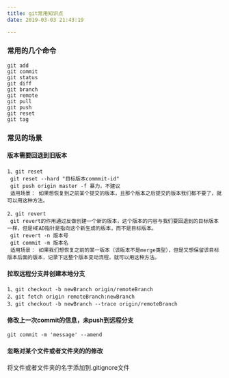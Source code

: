 ```yaml
---
title: git常用知识点
date: 2019-03-03 21:43:19

---
```


### 常用的几个命令
```
git add
git commit
git status
git diff 
git branch
git remote
git pull 
git push 
git reset
git tag
```
<!-- more -->
### 常见的场景
#### 版本需要回退到旧版本
```
1、git reset
 git reset --hard "目标版本commmit-id"
 git push origin master -f 暴力，不建议
 适用场景： 如果想恢复到之前某个提交的版本，且那个版本之后提交的版本我们都不要了，就可以用这种方法。

2、git revert
 git revert的作用通过反做创建一个新的版本，这个版本的内容与我们要回退到的目标版本一样，但是HEAD指针是指向这个新生成的版本，而不是目标版本。
 git revert -n 版本号
 git commit -m 版本名
 适用场景： 如果我们想恢复之前的某一版本（该版本不是merge类型），但是又想保留该目标版本后面的版本，记录下这整个版本变动流程，就可以用这种方法。
```

#### 拉取远程分支并创建本地分支

```
1、git checkout -b newBranch origin/remoteBranch
2、git fetch origin remoteBranch:newBranch
3、git checkout -b newBranch --trace origin/remoteBranch
```

#### 修改上一次commit的信息，未push到远程分支

```
git commit -m 'message' --amend
```
#### 忽略对某个文件或者文件夹的的修改
将文件或者文件夹的名字添加到.gitignore文件
